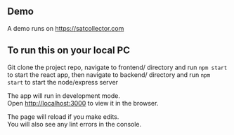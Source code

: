 
## Demo

A demo runs on https://satcollector.com


## To run this on your local PC

Git clone the project repo, navigate to frontend/ directory and run `npm start` to start the react app, then navigate to backend/ directory and run `npm start` to start the node/express server

The app will run in development mode.<br />
Open [http://localhost:3000](http://localhost:3000) to view it in the browser.

The page will reload if you make edits.<br />
You will also see any lint errors in the console.


